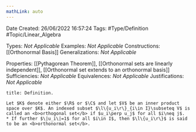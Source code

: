 ```yaml
---
mathLink: auto
---
```


<div class="topSpace"></div>

Date Created: 26/06/2022 16:57:24
Tags: #Type/Definition #Topic/Linear_Algebra

Types: <i>Not Applicable</i>
Examples: <i>Not Applicable</i>
Constructions: [[Orthonormal Basis]]
Generalizations: <i>Not Applicable</i>

Properties: [[Pythagorean Theorem]], [[Orthonormal sets are linearly independent]], [[Orthonormal set extends to an orthonormal basis]]
Sufficiencies: <i>Not Applicable</i>
Equivalences: <i>Not Applicable</i>
Justifications: <i>Not Applicable</i>

``` ad-Definition
title: Definition.

Let $K$ denote either $\R$ or $\C$ and let $V$ be an inner product space over $K$. An indexed subset $\l\{u_i\r\}_{i\in I}\subseteq V$ is called an <b>orthogonal set</b> if $u_i\perp u_j$ for all $i\neq j$.
* If further $\|u_i\|=1$ for all $i\in I$, then $\l\{u_i\r\}$ is said to be an <b>orthonormal set</b>.

```
